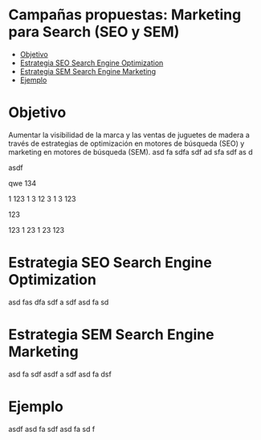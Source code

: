 
# Campañas propuestas: Marketing para Search (SEO y SEM)



- [Objetivo](#objetivo)
- [Estrategia SEO Search Engine Optimization](#estrategia_seo)
- [Estrategia SEM Search Engine Marketing](#estrategia_sem)
- [Ejemplo](#ejemplo_search)

# Objetivo
Aumentar la visibilidad de la marca y las ventas de juguetes de madera a través de estrategias de optimización en motores de búsqueda (SEO) y marketing en motores de búsqueda (SEM).
asd
fa
sdfa
sdf
ad
sfa
sdf
as
d

asdf

qwe
134

1
123
1
3
12
3
1
3
123

123


123
1
23
1
23
123


# Estrategia SEO Search Engine Optimization

asd
fas
dfa
sdf
a
sdf
asd
fa
sd
# Estrategia SEM Search Engine Marketing

asd
fa
sdf
asdf
a
sdf
asd
fa
dsf

# Ejemplo
asdf
asd
fa
sdf
asd
fa
sd
f
